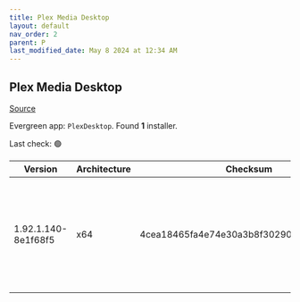 ```yaml
---
title: Plex Media Desktop
layout: default
nav_order: 2
parent: P
last_modified_date: May 8 2024 at 12:34 AM
---
```


## Plex Media Desktop

[Source](https://www.plex.tv/media-server-downloads/)

Evergreen app: `PlexDesktop`. Found **1** installer.

Last check: 🟢

| Version             | Architecture | Checksum                                 | URI                                                                                                                                                                                                              |
| ------------------- | ------------ | ---------------------------------------- | ---------------------------------------------------------------------------------------------------------------------------------------------------------------------------------------------------------------- |
| 1.92.1.140-8e1f68f5 | x64          | 4cea18465fa4e74e30a3b8f3029026a1dce98e2b | [https://downloads.plex.tv/plex-desktop/1.92.1.140-8e1f68f5/windows/Plex-1.92.1.140-8e1f68f5-x86_64.exe](https://downloads.plex.tv/plex-desktop/1.92.1.140-8e1f68f5/windows/Plex-1.92.1.140-8e1f68f5-x86_64.exe) |
